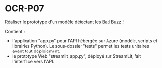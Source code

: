 # OCR-P07

Réaliser le prototype d'un modèle détectant les Bad Buzz !

Contient :
* l'application "app.py" pour l'API hébergée sur Azure (modèle, scripts et librairies Python).
  Le sous-dossier "tests" permet les tests unitaires avant tout déploiement.
* le prototype Web "streamlit_app.py", déployé sur StreamLit, fait l'interface vers l'API.
